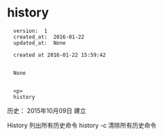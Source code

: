 
  # history

      version:  1
      created_at:  2016-01-22
      updated_at:  None

      created at 2016-01-22 15:59:42 


      None


      <p>
      history

历史：
2015年10月09日
建立




History 列出所有历史命令
history -c  清除所有历史命令
      </p>

  